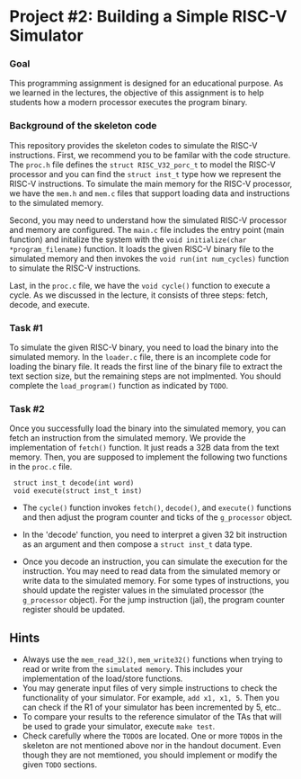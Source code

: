  # Project #2: Building a Simple RISC-V Simulator

 ### Goal
 This programming assignment is designed for an educational purpose. As we learned in the lectures, the objective
 of this assignment is to help students how a modern processor executes the program binary.

 ### Background of the skeleton code

 This repository provides the skeleton codes to simulate the RISC-V instructions. First, we recommend you to be familar with the code structure.
 The `proc.h` file defines the `struct RISC_V32_porc_t` to model the RISC-V processor and you can find the `struct inst_t` type how we represent the
 RISC-V instructions. To simulate the main memory for the RISC-V processor, we have the `mem.h` and `mem.c` files that support loading data and
 instructions to the simulated memory.

 Second, you may need to understand how the simulated RISC-V processor and memory are configured. The `main.c` file includes the entry
 point (main function) and initalize the system with the `void initialize(char *program_filename)` function. It loads the given  RISC-V binary file
 to the simulated memory and then invokes the `void run(int num_cycles)` function to simulate the RISC-V instructions.

 Last, in the `proc.c` file, we have the `void cycle()` function to execute a cycle. As we discussed in the lecture, it consists of three
 steps: fetch, decode, and execute.

 ### Task #1
 To simulate the given RISC-V binary, you need to load the binary into the simulated memory. In the `loader.c` file, there is an incomplete code 
 for loading the binary file. It reads the first line of the binary file to extract the text section size, but the remaining steps are not implmented.
 You should complete the `load_program()` function as indicated by `TODO`. 
  
 
 ### Task #2
 Once you successfully load the binary into the simulated memory, you can fetch an instruction from the simulated memory. We provide the implementation of `fetch()` function. It just reads a 32B data from the text memory. Then, you are supposed to implement the following two functions in the `proc.c` file.

     struct inst_t decode(int word)
     void execute(struct inst_t inst)
     
 * The `cycle()` function invokes `fetch()`, `decode()`, and `execute()` functions and then adjust the program counter and ticks of the
 `g_processor` object.
 
 * In the 'decode' function, you need to interpret a given 32 bit instruction as an argument and then compose a `struct inst_t` data type.

 * Once you decode an instruction, you can simulate the execution for the instruction. You may need to read data from the simulated memory
 or write data to the simulated memory. For some types of instructions, you should update the register values in the simulated processor
 (the `g_processor` object). For the jump instruction (jal), the program counter register should be updated.

 ## Hints

 * Always use the `mem_read_32()`, `mem_write32()` functions when trying to read or write from the `simulated memory`.
 This includes your implementation of the load/store functions.
 * You may generate input files of very simple instructions to check the functionality of your simulator. For example, `add x1, x1, 5`.
 Then you can check if the R1 of your simulator has been incremented by 5, etc..
 * To compare your results to the reference simulator of the TAs that will be used to grade your simulator, execute `make test`.
 * Check carefully where the `TODO`s are located. One or more `TODO`s in the skeleton are not mentioned above nor in the handout document. Even though they are not memtioned, you should implement or modify the given `TODO` sections.